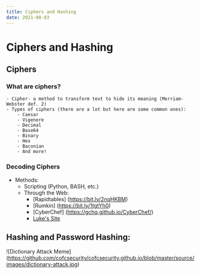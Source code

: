 ```yaml
---
title: Ciphers and Hashing
date: 2021-08-03
---
```


# Ciphers and Hashing

## Ciphers

### What are ciphers?
    - Cipher- a method to transform text to hide its meaning (Merriam-Webster def. 2)
    - Types of ciphers (there are a lot but here are some common ones):
        - Caesar
        - Vigenere
        - Decimal
        - Base64
        - Binary
        - Hex
        - Baconian
        - And more!

### Decoding Ciphers
- Methods:
    - Scripting (Python, BASH, etc.)
    - Through the Web:
        - [Rapidtables] (https://bit.ly/2nqHKBM)
        - [Rumkin] (https://bit.ly/1tgtYh0)
        - [CyberChef] (https://gchq.github.io/CyberChef/)
        - [Luke's Site]()

## Hashing and Password Hashing:

![Dictionary Attack Meme] (https://github.com/cofcsecurity/cofcsecurity.github.io/blob/master/source/images/dictionary-attack.jpg)